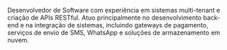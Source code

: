 Desenvolvedor de Software com experiência em sistemas multi-tenant e criação de APIs RESTful. Atuo principalmente no desenvolvimento back-end e na integração de sistemas, incluindo gateways de pagamento, serviços de envio de SMS, WhatsApp e soluções de armazenamento em nuvem.
